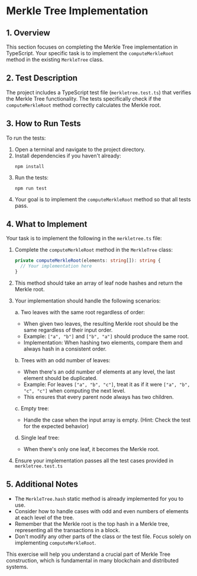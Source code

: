 # Merkle Tree Implementation

## 1. Overview

This section focuses on completing the Merkle Tree implementation in TypeScript. Your specific task is to implement the `computeMerkleRoot` method in the existing `MerkleTree` class.

## 2. Test Description

The project includes a TypeScript test file (`merkletree.test.ts`) that verifies the Merkle Tree functionality. The tests specifically check if the `computeMerkleRoot` method correctly calculates the Merkle root.

## 3. How to Run Tests

To run the tests:

1. Open a terminal and navigate to the project directory.
2. Install dependencies if you haven't already:
   ```
   npm install
   ```
3. Run the tests:
   ```
   npm run test
   ```
4. Your goal is to implement the `computeMerkleRoot` method so that all tests pass.

## 4. What to Implement

Your task is to implement the following in the `merkletree.ts` file:

1. Complete the `computeMerkleRoot` method in the `MerkleTree` class:

   ```typescript
   private computeMerkleRoot(elements: string[]): string {
     // Your implementation here
   }
   ```

2. This method should take an array of leaf node hashes and return the Merkle root.

3. Your implementation should handle the following scenarios:

   a. Two leaves with the same root regardless of order:

   - When given two leaves, the resulting Merkle root should be the same regardless of their input order.
   - Example: `["a", "b"]` and `["b", "a"]` should produce the same root.
   - Implementation: When hashing two elements, compare them and always hash in a consistent order.

   b. Trees with an odd number of leaves:

   - When there's an odd number of elements at any level, the last element should be duplicated.
   - Example: For leaves `["a", "b", "c"]`, treat it as if it were `["a", "b", "c", "c"]` when computing the next level.
   - This ensures that every parent node always has two children.

   c. Empty tree:

   - Handle the case when the input array is empty. (Hint: Check the test for the expected behavior)

   d. Single leaf tree:

   - When there's only one leaf, it becomes the Merkle root.

4. Ensure your implementation passes all the test cases provided in `merkletree.test.ts`

## 5. Additional Notes

- The `MerkleTree.hash` static method is already implemented for you to use.
- Consider how to handle cases with odd and even numbers of elements at each level of the tree.
- Remember that the Merkle root is the top hash in a Merkle tree, representing all the transactions in a block.
- Don't modify any other parts of the class or the test file. Focus solely on implementing `computeMerkleRoot`.

This exercise will help you understand a crucial part of Merkle Tree construction, which is fundamental in many blockchain and distributed systems.
